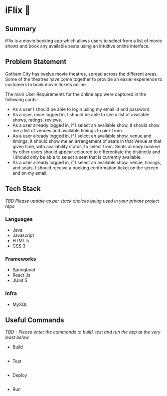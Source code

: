# iFlix 🍿
## Summary
iFlix is a movie booking app which allows users to select from a list of movie shows  and book any available seats using an intuitive online interface.

## Problem Statement
Gotham City has twelve movie theatres, spread across the different areas. Some of the theatres have come together to provide an easier experience to customers to book movie tickets online.

The main User Requirements for the online app were captured in the following cards:

* As a user I should be able to login using my email id and password.
* As a user, once logged in, I should be able to see a list of available shows, ratings, reviews.
* As a user already logged in, if I select an available show, it should show me a list of venues and available timings to pick from.
* As a user already logged in, if I select an available show, venue and timings, it should show me an arrangement of seats in that Venue at that given time, with availability status, to select from. Seats already booked by other users should appear coloured to differentiate the distinctly and I should only be able to select a seat that is currently available.
* As a user already logged in, if I select an available show, venue, timings, and seats, I should receive a booking confirmation ticket on the screen and on my email.

## Tech Stack
_TBD Please update as per stack choices being used in your private project repo_

### Languages
* Java
* Javascript
* HTML 5
* CSS 3

### Frameworks
* Springboot 
* React Js
* JUnit 5

### Infra
* MySQL


## Useful Commands
_TBD - Please enter the commands to build, test and run the app at the very least below_

* Build

```

```

* Test

```

```

* Deploy

```

```

* Run

```

```

